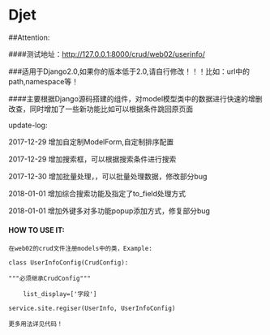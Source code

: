# Djet
##Attention:

####测试地址：http://127.0.0.1:8000/crud/web02/userinfo/

###适用于Django2.0,如果你的版本低于2.0,请自行修改！！！比如：url中的path,namespace等！

####主要根据Django源码搭建的组件，对model模型类中的数据进行快速的增删改查，同时增加了一些新功能比如可以根据条件跳回原页面

update-log:

2017-12-29 增加自定制ModelForm,自定制排序配置

2017-12-29 增加搜索框，可以根据搜索条件进行搜索

2017-12-30 增加批量处理，，可以批量处理数据，修改部分bug

2018-01-01 增加综合搜索功能及指定了to_field处理方式

2018-01-01 增加外键多对多功能popup添加方式，修复部分bug

#### HOW TO USE IT:

    在web02的crud文件注册models中的类，Example:
    
    class UserInfoConfig(CrudConfig):
    
    """必须继承CrudConfig"""
    
        list_display=['字段']
        
    service.site.regiser(UserInfo, UserInfoConfig)
    
    更多用法详见代码！
    

